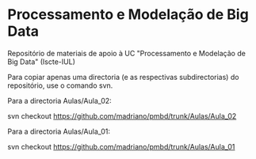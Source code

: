 # Processamento e Modelação de Big Data

Repositório de materiais de apoio à UC "Processamento e Modelação de Big Data" (Iscte-IUL)

Para copiar apenas uma directoria (e as respectivas subdirectorias) do repositório, use o comando svn.

Para a directoria Aulas/Aula_02:

svn checkout https://github.com/madriano/pmbd/trunk/Aulas/Aula_02

Para a directoria Aulas/Aula_01:

svn checkout https://github.com/madriano/pmbd/trunk/Aulas/Aula_01
